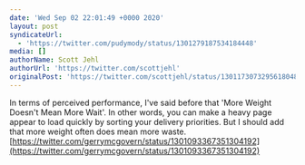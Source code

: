 ```yaml
---
date: 'Wed Sep 02 22:01:49 +0000 2020'
layout: post
syndicateUrl:
  - 'https://twitter.com/pudymody/status/1301279187534184448'
media: []
authorName: Scott Jehl
authorUrl: 'https://twitter.com/scottjehl'
originalPost: 'https://twitter.com/scottjehl/status/1301173073295618048'
---
```

In terms of perceived performance, I've said before that 'More Weight Doesn't Mean More Wait'. In other words, you can make a heavy page appear to load quickly by sorting your delivery priorities. But I should add that more weight often does mean more waste. [https://twitter.com/gerrymcgovern/status/1301093367351304192](https://twitter.com/gerrymcgovern/status/1301093367351304192)